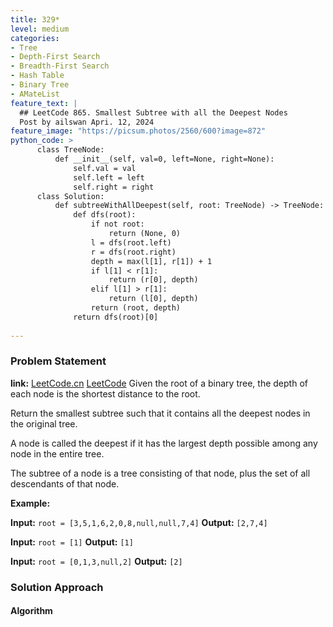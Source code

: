 ```yaml
---
title: 329*
level: medium
categories:
- Tree
- Depth-First Search
- Breadth-First Search
- Hash Table
- Binary Tree
- AMateList
feature_text: |
  ## LeetCode 865. Smallest Subtree with all the Deepest Nodes
  Post by ailswan Apri. 12, 2024
feature_image: "https://picsum.photos/2560/600?image=872"
python_code: >
      class TreeNode:
          def __init__(self, val=0, left=None, right=None):
              self.val = val
              self.left = left
              self.right = right
      class Solution:
          def subtreeWithAllDeepest(self, root: TreeNode) -> TreeNode:
              def dfs(root):
                  if not root:
                      return (None, 0)
                  l = dfs(root.left)
                  r = dfs(root.right)
                  depth = max(l[1], r[1]) + 1
                  if l[1] < r[1]:
                      return (r[0], depth)
                  elif l[1] > r[1]:
                      return (l[0], depth)
                  return (root, depth)
              return dfs(root)[0]
                      
---
```


### Problem Statement
**link:**
[LeetCode.cn](https://leetcode.cn/problems/smallest-subtree-with-all-the-deepest-nodes/)
[LeetCode](https://leetcode.com/smallest-subtree-with-all-the-deepest-nodes/)
Given the root of a binary tree, the depth of each node is the shortest distance to the root.

Return the smallest subtree such that it contains all the deepest nodes in the original tree.

A node is called the deepest if it has the largest depth possible among any node in the entire tree.

The subtree of a node is a tree consisting of that node, plus the set of all descendants of that node.

**Example:**

**Input:** `root = [3,5,1,6,2,0,8,null,null,7,4]`
**Output:** `[2,7,4]`

**Input:** `root = [1]`
**Output:** `[1]`

**Input:** `root = [0,1,3,null,2]`
**Output:** `[2]`
 
 
### Solution Approach
 
#### Algorithm
 